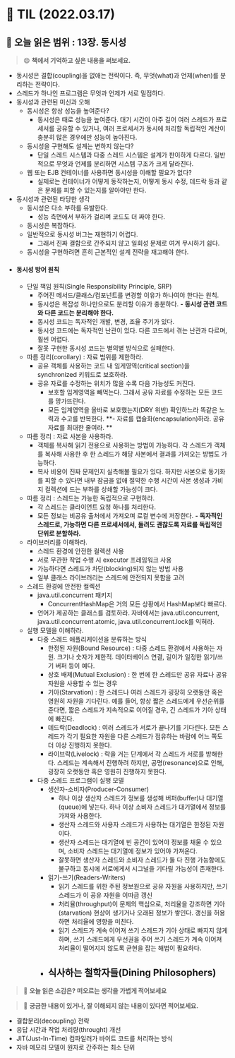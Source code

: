 # 📝 TIL (2022.03.17)  
📖 오늘 읽은 범위 : 13장. 동시성
---   
> 😄 **책에서 기억하고 싶은 내용을 써보세요.**   

- 동시성은 결합(coupling)을 없애는 전략이다. 즉, 무엇(what)과 언제(when)를 분리하는 전략이다.
- 스레드가 하나인 프로그램은 무엇과 언제가 서로 밀접하다.
- 동시성과 관련된 미신과 오해
  - 동시성은 항상 성능을 높여준다?
    - 동시성은 때로 성능을 높여준다. 대기 시간이 아주 길어 여러 스레드가 프로세서를 공유할 수 있거나, 여러 프로세서가 동시에 처리할 독립적인 계산이 충분히 많은 경우에만 성능이 높아진다.
  - 동시성을 구현해도 설계는 변하지 않는다?
    - 단일 스레드 시스템과 다중 스레드 시스템은 설계가 판이하게 다르다. 일반적으로 무엇과 언제를 분리하면 시스템 구조가 크게 달라진다.
  - 웹 또는 EJB 컨테이너를 사용하면 동시성을 이해할 필요가 없다?
    - 실제로는 컨테이너가 어떻게 동작하는지, 어떻게 동시 수정, 데드락 등과 같은 문제를 피할 수 있는지를 알아야만 한다.
- 동시성과 관련된 타당한 생각
  - 동시성은 다소 부하를 유발한다.
    - 성능 측면에서 부하가 걸리며 코드도 더 짜야 한다.
  - 동시성은 복잡하다.
  - 일반적으로 동시성 버그는 재현하기 어렵다.
    - 그래서 진짜 결함으로 간주되지 않고 일회성 문제로 여겨 무시하기 쉽다.
  - 동시성을 구현하려면 흔히 근본적인 설계 전략을 재고해야 한다.
- #### 동시성 방어 원칙
  - 단일 책임 원칙(Single Responsibility Principle, SRP)
    - 주어진 메서드/클래스/컴포넌트를 변경할 이유가 하나여야 한다는 원칙.
    - 동시성은 복잡성 하나만으로도 분리할 이유가 충분하다.
    **- 동시성 관련 코드와 다른 코드는 분리해야 한다.**
    - 동시성 코드는 독자적인 개발, 변경, 조율 주기가 있다.
    - 동시성 코드에는 독자적인 난관이 있다. 다른 코드에서 겪는 난관과 다르며, 훨씬 어렵다.
    - 잘못 구현한 동시성 코드는 별의별 방식으로 실패한다.
  - 따름 정리(corollary) : 자료 범위를 제한하라.
    - 공유 객체를 사용하는 코드 내 임게영역(critical section)을 synchronized 키워드로 보호하라.
    - 공유 자료를 수정하는 위치가 많을 수록 다음 가능성도 커진다.
      - 보호할 임계영역을 빼먹는다. 그래서 공유 자료를 수정하는 모든 코드를 망가뜨린다.
      - 모든 임계영역을 올바로 보호했는지(DRY 위반) 확인하느라 똑같은 노력과 수고를 반복한다.
    **- 자료를 캡슐화(encapsulation)하라. 공유 자료를 최대한 줄여라. **
  - 따름 정리 : 자료 사본을 사용하라.
    - 객체를 복사해 읽기 전용으로 사용하는 방법이 가능하다. 각 스레드가 객체를 복사해 사용한 후 한 스레드가 해당 사본에서 결과를 가져오는 방법도 가능하다.
    - 복사 비용이 진짜 문제인지 실측해볼 필요가 있다. 하지만 사본으로 동기화를 피할 수 있다면 내부 잠금을 없애 절약한 수행 시간이 사본 생성과 가비지 컬렉션에 드는 부하를 상쇄할 가능성이 크다.
  - 따름 정리 : 스레드는 가능한 독립적으로 구현하라.
    - 각 스레드는 클라이언트 요청 하나를 처리한다.
    - 모든 정보는 비공유 출처에서 가져오며 로컬 변수에 저장한다.
    **- 독자적인 스레드로, 가능하면 다른 프로세서에서, 돌려도 괜찮도록 자료를 독립적인 단위로 분할하라.**
  - 라이브러리를 이해하라.
    - 스레드 환경에 안전한 컬렉션 사용
    - 서로 무관한 작업 수행 시 executor 프레임워크 사용
    - 가능하다면 스레드가 차단(blocking)되지 않는 방법 사용
    - 일부 클래스 라이브러리는 스레드에 안전되지 못함을 고려
  - 스레드 환경에 안전한 컬렉션
    - java.util.concurrent 패키지
      - ConcurrentHashMap은 거의 모든 상황에서 HashMap보다 빠르다.
    - 언어가 제공하는 클래스를 검토하라. 자바에서는 java.util.concurrent, java.util.concurrent.atomic, java.util.concurrent.lock를 익혀라.
  - 실행 모델을 이해하라.
    - 다중 스레드 애플리케이션을 분류하는 방식
      - 한정된 자원(Bound Resource) : 다중 스레드 환경에서 사용하는 자원. 크기나 숫자가 제한적. 데이터베이스 연결, 길이가 일정한 읽기/쓰기 버퍼 등이 예다.
      - 상호 배제(Mutual Exclusion) : 한 번에 한 스레드만 공유 자료나 공유 자원을 사용할 수 있는 경우
      - 기아(Starvation) : 한 스레드나 여러 스레드가 굉장히 오랫동안 혹은 영원히 자원을 기다린다. 예를 들어, 항상 짧은 스레드에게 우선순위를 준다면, 짧은 스레드가 지속적으로 이어질 경우, 긴 스레드가 기아 상태에 빠진다.
      - 데드락(Deadlock) : 여러 스레드가 서로가 끝나기를 기다린다. 모든 스레드가 각기 필요한 자원을 다른 스레드가 점유하는 바람에 어느 쪽도 더 이상 진행하지 못한다.
      - 라이브락(Livelock) : 락을 거는 단계에서 각 스레드가 서로를 방해한다. 스레드는 계속해서 진행하려 하지만, 공명(resonance)으로 인해, 굉장히 오랫동안 혹은 영원히 진행하지 못한다.
    - 다중 스레드 프로그램이 실행 모델
      - 생산자-소비자(Producer-Consumer)
        - 하나 이상 생산자 스레드가 정보를 생성해 버퍼(buffer)나 대기열(queue)에 넣는다. 하나 이상 소비자 스레드가 대기열에서 정보를 가져와 사용한다.
        - 생산자 스레드와 사용자 스레드가 사용하는 대기열은 한정된 자원이다.
        - 생산자 스레드는 대기열에 빈 공간이 있어야 정보를 채울 수 있으며, 소비자 스레드는 대기열에 정보가 있어야 가져온다.
        - 잘못하면 생산자 스레드와 소비자 스레드가 둘 다 진행 가능함에도 불구하고 동시에 서로에게서 시그널을 기다릴 가능성이 존재한다.
      - 읽기-쓰기(Readers-Writers)
        - 읽기 스레드를 위한 주된 정보원으로 공유 자원을 사용하지만, 쓰기 스레드가 이 공유 자원을 이따금 갱신
        - 처리율(throughput)이 문제의 핵심으로, 처리율을 강조하면 기아(starvation) 현상이 생기거나 오래된 정보가 쌓인다. 갱신을 허용하면 처리율에 영향을 미친다.
        - 읽기 스레드가 계속 이어져 쓰기 스레드가 기아 상태로 빠지지 않게 하며, 쓰기 스레드에게 우선권을 주어 쓰기 스레드가 계속 이어져 처리율이 떨어지지 않도록 균현을 잡는 해법이 필요하다.
      - 식사하는 철학자들(Dining Philosophers)
        - 



> 🤔 **오늘 읽은 소감은? 떠오르는 생각을 가볍게 적어보세요** 

> 🔎 **궁금한 내용이 있거나, 잘 이해되지 않는 내용이 있다면 적어보세요.**  
- 결합분리(decoupling) 전략
- 응답 시간과 작업 처리량(throught) 개선
- JIT(Just-In-Time) 컴파일러가 바이트 코드를 처리하는 방식
- 자바 메모리 모델이 원자로 간주하는 최소 단위
